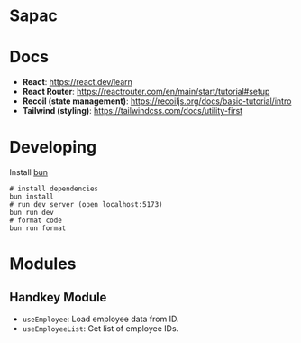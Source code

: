 # Sapac

# Docs

* **React**: https://react.dev/learn
* **React Router**: https://reactrouter.com/en/main/start/tutorial#setup
* **Recoil (state management)**: https://recoiljs.org/docs/basic-tutorial/intro
* **Tailwind (styling)**: https://tailwindcss.com/docs/utility-first

# Developing

Install [bun](https://bun.sh/)

```shell
# install dependencies
bun install
# run dev server (open localhost:5173)
bun run dev
# format code
bun run format
```

# Modules

## Handkey Module

* `useEmployee`: Load employee data from ID.
* `useEmployeeList`: Get list of employee IDs.
